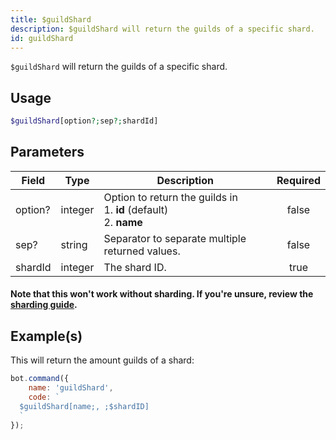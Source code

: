 ```yaml
---
title: $guildShard
description: $guildShard will return the guilds of a specific shard.
id: guildShard
---
```


`$guildShard` will return the guilds of a specific shard.

## Usage

```php
$guildShard[option?;sep?;shardId]
```

## Parameters

| Field   | Type    | Description                                                                  | Required |
| ------- | ------- | ---------------------------------------------------------------------------- | :------: |
| option? | integer | Option to return the guilds in <br /> 1. **id** (default) <br /> 2. **name** |  false   |
| sep?    | string  | Separator to separate multiple returned values.                              |  false   |
| shardId | integer | The shard ID.                                                                |   true   |

#### Note that this won't work without sharding. If you're unsure, review the [sharding guide](../../guides/client/6sharding.md).

## Example(s)

This will return the amount guilds of a shard:

```javascript
bot.command({
    name: 'guildShard',
    code: `
  $guildShard[name;, ;$shardID]
  `
});
```
